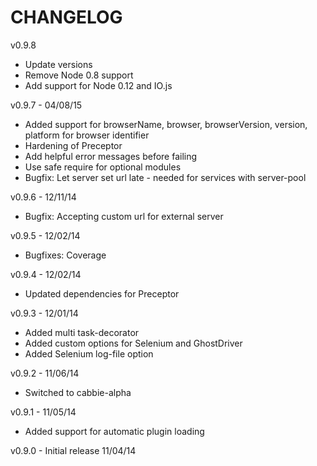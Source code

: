 CHANGELOG
=========

v0.9.8
* Update versions
* Remove Node 0.8 support
* Add support for Node 0.12 and IO.js

v0.9.7 - 04/08/15
* Added support for browserName, browser, browserVersion, version, platform for browser identifier
* Hardening of Preceptor
* Add helpful error messages before failing
* Use safe require for optional modules
* Bugfix: Let server set url late - needed for services with server-pool

v0.9.6 - 12/11/14
* Bugfix: Accepting custom url for external server 

v0.9.5 - 12/02/14
* Bugfixes: Coverage

v0.9.4 - 12/02/14
* Updated dependencies for Preceptor

v0.9.3 - 12/01/14
* Added multi task-decorator
* Added custom options for Selenium and GhostDriver
* Added Selenium log-file option

v0.9.2 - 11/06/14
* Switched to cabbie-alpha

v0.9.1 - 11/05/14
* Added support for automatic plugin loading

v0.9.0 - Initial release 11/04/14
